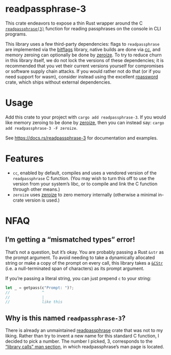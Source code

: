 # readpassphrase-3
This crate endeavors to expose a thin Rust wrapper around the C [`readpassphrase(3)`][0] function for reading passphrases on the console in CLI programs.

This library uses a few third-party dependencies: flags to `readpassphrase` are implemented via the [bitflags][1] library, native builds are done via [cc][2], and memory zeroing can optionally be done by [zeroize][3]. To try to reduce churn in this library itself, we do not lock the versions of these dependencies; it is recommended that you vet their current versions yourself for compromises or software supply chain attacks. If you would rather not do that (or if you need support for wasm), consider instead using the excellent [rpassword][4] crate, which ships without external dependencies.

# Usage
Add this crate to your project with `cargo add readpassphrase-3`. If you would like memory zeroing to be done by [zeroize][3], then you can instead say: `cargo add readpassphrase-3 -F zeroize`.

See <https://docs.rs/readpassphrase-3> for documentation and examples.

# Features
- `cc`, enabled by default, compiles and uses a vendored version of the `readpassphrase` C function. (You may wish to turn this off to use the version from your system’s libc, or to compile and link the C function through other means.)
- `zeroize` uses [zeroize][3] to zero memory internally (otherwise a minimal in-crate version is used.)

# NFAQ

## I’m getting a “mismatched types” error!
That’s not a question, but it’s okay. You are probably passing a Rust `&str` as the prompt argument. To avoid needing to take a dynamically allocated string or make a copy of the prompt on every call, this library takes a [`&CStr`][5] (i.e. a null-terminated span of characters) as its prompt argument.

If you’re passing a literal string, you can just prepend `c` to your string:
```rust
let _ = getpass(c"Prompt: ")?;
//              ^
//              |
//              like this
```

## Why is this named `readpassphrase-3`?
There is already an unmaintained [readpassphrase][6] crate that was not to my liking. Rather than try to invent a new name for this standard C function, I decided to pick a number. The number I picked, 3, corresponds to the [“library calls” man section][7], in which readpassphrase’s man page is located.

[0]: https://man.openbsd.org/readpassphrase
[1]: https://crates.io/crates/bitflags
[2]: https://crates.io/crates/cc
[3]: https://crates.io/crates/zeroize
[4]: https://crates.io/crates/rpassword
[5]: https://doc.rust-lang.org/std/ffi/struct.CStr.html
[6]: https://crates.io/crates/readpassphrase
[7]: https://man7.org/linux/man-pages/man7/man-pages.7.html
